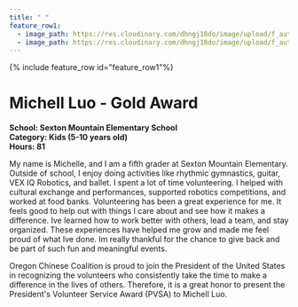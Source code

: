 ```yaml
---
title: " "
feature_row1:
  - image_path: https://res.cloudinary.com/dhngj18do/image/upload/f_auto,q_auto/v1/images/pvsa/2024_Michell_Luo
  - image_path: https://res.cloudinary.com/dhngj18do/image/upload/f_auto,q_auto/v1/images/activities/year_2024
---
```


{% include feature_row id="feature_row1"%}

# Michell Luo - Gold Award

**School: Sexton Mountain Elementary School**  
**Category: Kids (5-10 years old)**  
**Hours: 81**  

My name is Michelle, and I am a fifth grader at Sexton Mountain Elementary. Outside of school, I enjoy doing activities like rhythmic gymnastics, guitar, VEX IQ Robotics, and ballet. I spent a lot of time volunteering. I helped with cultural exchange and performances, supported robotics competitions, and worked at food banks.
Volunteering has been a great experience for me. It feels good to help out with things I care about and see how it makes a difference. Ive learned how to work better with others, lead a team, and stay organized. These experiences have helped me grow and made me feel proud of what Ive done. Im really thankful for the chance to give back and be part of such fun and meaningful events.

Oregon Chinese Coalition is proud to join the President of the United States in recognizing the volunteers who consistently take the time to make a difference in the lives of others. Therefore, it is a great honor to present the President's Volunteer Service Award (PVSA) to Michell Luo.
